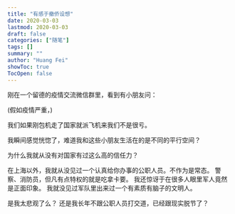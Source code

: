 ```yaml
---
title: "有感于撤侨设想"
date: 2020-03-03
lastmod: 2020-03-03
draft: false
categories: ["随笔"]
tags: []
summary: ""
author: "Huang Fei"
showToc: true
TocOpen: false
---
```


刚在一个留德的疫情交流微信群里，看到有小朋友问：

(假如疫情严重，)

我们如果刚包机走了国家就派飞机来我们不是很亏。

我瞬间感觉恍惚了，难道我和这些小朋友生活在的是不同的平行空间？

为什么我就从没有对国家有过这么高的信任力？

在上海以外，我就从没见过一个认真给你办事的公职人员。不作为是常态。
警察、消防员，但凡有点特权的就是吃拿卡要。
我还惊讶于在很多人眼里军人竟然是正面印象。
我就没见过军队里出来过一个有素质有脑子的文明人。

是我太悲观了么？
还是我长年不跟公职人员打交道，已经跟现实脱节了？